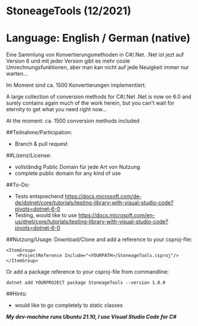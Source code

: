 # StoneageTools (12/2021)
# Language: English / German (native)
Eine Sammlung von Konvertierungsmethoden in C#/.Net. .Net ist jezt auf Version 6 und mit jeder Version gibt es mehr coole Umrechnungsfunktionen, aber man kan nicht auf jede Neuigkeit immer nur warten...

Im Moment sind ca. 1500 Konvertierungen implementiert.

A large collection of conversion methods for C#/.Net .Net is now on 6.0 and surely contains again much of the work herein, but you can't wait for eternity to get what you need right now...

At the moment: ca. 1500 conversion methods included

##Teilnahme/Participation: 
- Branch & pull request

##Lizenz/License: 
- vollständig Public Domain für jede Art von Nutzung
- complete public domain for any kind of use

##To-Do:
- Tests entsprechend https://docs.microsoft.com/de-de/dotnet/core/tutorials/testing-library-with-visual-studio-code?pivots=dotnet-6-0
- Testing, would like to use https://docs.microsoft.com/en-us/dnet/core/tutorials/testing-library-with-visual-studio-code?pivots=dotnet-6-0

##Nutzung/Usage: Download/Clone and add a reference to your csproj-file:
```
<ItemGroup>
    <ProjectReference Include="<YOURPATH>/StoneageTools.csproj"/>
</ItemGroup>
```
Or add a package reference to your csproj-file from commandline:
```
dotnet add YOURPROJECT package StoneageTools --version 1.0.0
```

##Hints:
- would like to go completely to static classes

***My dev-machine runs Ubuntu 21.10, I use Visual Studio Code for C#***
